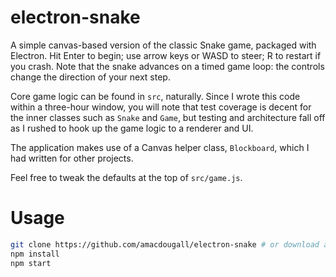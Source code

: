 # electron-snake

A simple canvas-based version of the classic Snake game, packaged with Electron.
Hit Enter to begin; use arrow keys or WASD to steer; R to restart if you crash.
Note that the snake advances on a timed game loop: the controls change the
direction of your next step.

Core game logic can be found in `src`, naturally. Since I wrote this code within
a three-hour window, you will note that test coverage is decent for the inner
classes such as `Snake` and `Game`, but testing and architecture fall off as I
rushed to hook up the game logic to a renderer and UI.

The application makes use of a Canvas helper class, `Blockboard`, which I had
written for other projects.

Feel free to tweak the defaults at the top of `src/game.js`.

# Usage

```bash
git clone https://github.com/amacdougall/electron-snake # or download and extract the zipfile
npm install
npm start
```
